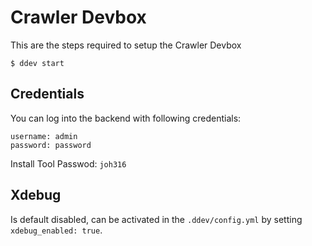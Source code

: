 # Crawler Devbox

This are the steps required to setup the Crawler Devbox

```
$ ddev start
```

## Credentials

You can log into the backend with following credentials:

```
username: admin
password: password
```

Install Tool Passwod: `joh316`

## Xdebug

Is default disabled, can be activated in the `.ddev/config.yml` by setting `xdebug_enabled: true`.  

